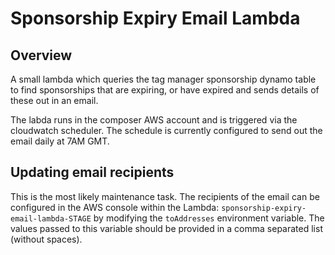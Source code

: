 # Sponsorship Expiry Email Lambda

## Overview
A small lambda which queries the tag manager sponsorship dynamo table to find sponsorships that are expiring, or have expired and sends details of these out in an email.

The labda runs in the composer AWS account and is triggered via the cloudwatch scheduler. The schedule is currently configured to send out the email daily at 7AM GMT.

Updating email recipients
-------------------------

This is the most likely maintenance task. The recipients of the email can be configured in the AWS console within the Lambda: `sponsorship-expiry-email-lambda-STAGE` by modifying the `toAddresses` environment variable. The values passed to this variable should be provided in a comma separated list (without spaces).